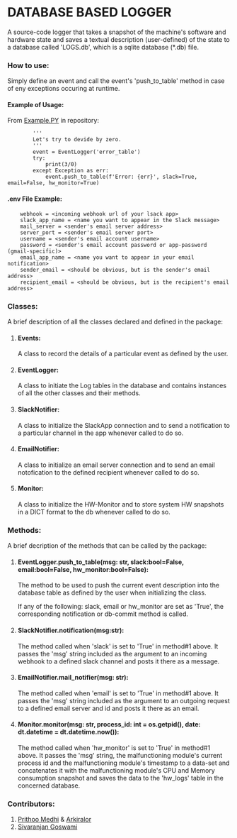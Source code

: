 # DATABASE BASED LOGGER

<p>
A source-code logger that takes a snapshot of the machine's software and hardware state and saves
a textual description (user-defined) of the state to a database called 'LOGS.db', which is a 
sqlite database (*.db) file.
</p>

### How to use:
<p>
Simply define an event and call the event's 'push_to_table' method in case of eny exceptions occuring at runtime.
</p>

#### Example of Usage:

From [Example.PY](https://github.com/Arkiralor/DatabaseLoggerSQL/blob/main/example.py) in repository:


            '''
            Let's try to devide by zero.
            '''
            event = EventLogger('error_table')
            try:
                print(3/0)
            except Exception as err:
                event.push_to_table(f'Error: {err}', slack=True, email=False, hw_monitor=True)

#### .env File Example:

        webhook = <incoming webhook url of your lsack app> 
        slack_app_name = <name you want to appear in the Slack message>
        mail_server = <sender's email server address>
        server_port = <sender's email server port>
        username = <sender's email account username>
        password = <sender's email account password or app-password (gmail-specific)>
        email_app_name = <name you want to appear in your email notification>
        sender_email = <should be obvious, but is the sender's email address>
        recipient_email = <should be obvious, but is the recipient's email address>

### Classes:
<p>
A brief description of all the classes declared and defined in the package:
</p>

1. #### Events:
    
    A class to record the details of a particular event as defined by the user.
2. #### EventLogger:
    
    A class to initiate the Log tables in the database and contains instances of all the other classes and their methods.
3. #### SlackNotifier:
    
    A class to initialize the SlackApp connection and to send a notification to a particular channel in the app whenever called to do so.
4. #### EmailNotifier:
    
    A class to initialize an email server connection and to send an email notofication to the defined recipient whenever called to do so.
5. #### Monitor:
    
    A class to initialize the HW-Monitor and to store system HW snapshots in a DICT format to the db whenever called to do so.

### Methods:
<p>
A brief decription of the methods that can be called by the package:
</p>

1. #### EventLogger.push_to_table(msg: str, slack:bool=False, email:bool=False,  hw_monitor:bool=False):
    
    <p>
    The method to be used to push the current event description into the database table as defined by the user when initializing the class.

    If any of the following: slack, email or hw_monitor are set as 'True', the corresponding notification or db-commit method is called. </p>
2. #### SlackNotifier.notification(msg:str):
    
    <p>
    The method called when 'slack' is set to 'True' in method#1 above. It passes the 'msg' string included as the argument to an incoming webhook to a defined slack channel and posts it there as a message. </p>
3. #### EmailNotifier.mail_notifier(msg: str):
    
    <p>
    The method called when 'email' is set to 'True' in method#1 above. It passes the 'msg' string included as the argument to an outgoing request to a defined email server and id and posts it there as an email. </p>
4. #### Monitor.monitor(msg: str, process_id: int = os.getpid(), date: dt.datetime = dt.datetime.now()):
    
    <p>
    The method called when 'hw_monitor' is set to 'True' in method#1 above. It passes the 'msg' string, the malfunctioning module's current process id and the malfunctioning module's timestamp to a data-set and concatenates it with the malfunctioning module's CPU and Memory consumption snapshot and saves the data to the 'hw_logs' table in the concerned database. </p>

### Contributors:

1. [Prithoo Medhi](https://github.com/Prithoo-Medhi) & [Arkiralor](https://github.com/Arkiralor)
2. [Sivaranjan Goswami](https://github.com/sivgos)